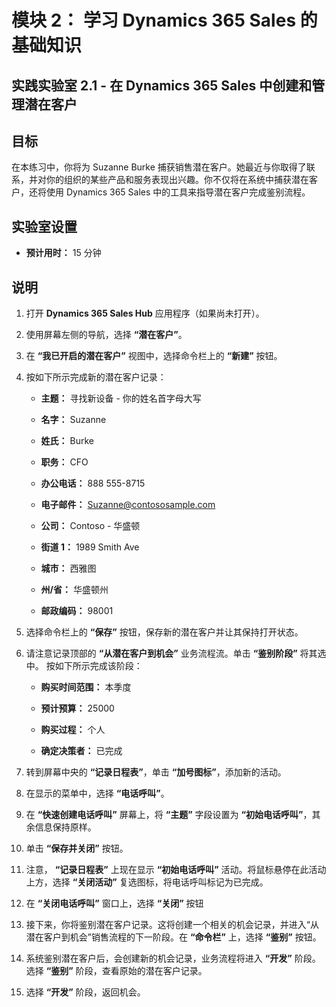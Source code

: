 ﻿---
lab:
    title: '实验室 2.1： 在 Dynamics 365 Sales 中创建和管理潜在客户'
    module: '模块 2： 学习 Dynamics 365 Sales 的基础知识'
---

模块 2： 学习 Dynamics 365 Sales 的基础知识
========================

## 实践实验室 2.1 - 在 Dynamics 365 Sales 中创建和管理潜在客户

## 目标

在本练习中，你将为 Suzanne Burke 捕获销售潜在客户。她最近与你取得了联系，并对你的组织的某些产品和服务表现出兴趣。你不仅将在系统中捕获潜在客户，还将使用 Dynamics 365 Sales 中的工具来指导潜在客户完成鉴别流程。


## 实验室设置

  - **预计用时：** 15 分钟

## 说明

1. 打开 **Dynamics 365 Sales Hub** 应用程序（如果尚未打开）。 

2. 使用屏幕左侧的导航，选择 **“潜在客户”**。 

3. 在 **“我已开启的潜在客户”** 视图中，选择命令栏上的 **“新建”** 按钮。

4. 按如下所示完成新的潜在客户记录：

	- **主题：** 寻找新设备 - 你的姓名首字母大写

	- **名字：** Suzanne

	- **姓氏：** Burke

	- **职务：** CFO

	- **办公电话：** 888 555-8715

	- **电子邮件：** Suzanne@contososample.com

	- **公司：** Contoso - 华盛顿

	- **街道 1：** 1989 Smith Ave

	- **城市：** 西雅图

	- **州/省：** 华盛顿州

	- **邮政编码：** 98001 

5. 选择命令栏上的 **“保存”** 按钮，保存新的潜在客户并让其保持打开状态。

6. 请注意记录顶部的 **“从潜在客户到机会”** 业务流程流。单击 **“鉴别阶段”** 将其选中。 按如下所示完成该阶段：

	- **购买时间范围：** 本季度

	- **预计预算：** 25000 

	- **购买过程：** 个人

	- **确定决策者：** 已完成

7. 转到屏幕中央的 **“记录日程表”**，单击 **“加号图标”**，添加新的活动。 

8. 在显示的菜单中，选择 **“电话呼叫”**。

9. 在 **“快速创建电话呼叫”** 屏幕上，将 **“主题”** 字段设置为 **“初始电话呼叫”**，其余信息保持原样。 

10. 单击 **“保存并关闭”** 按钮。

11. 注意， **“记录日程表”** 上现在显示 **“初始电话呼叫”** 活动。将鼠标悬停在此活动上方，选择 **“关闭活动”** 复选图标，将电话呼叫标记为已完成。

12. 在 **“关闭电话呼叫”** 窗口上，选择 **“关闭”** 按钮 

13. 接下来，你将鉴别潜在客户记录。这将创建一个相关的机会记录，并进入“从潜在客户到机会”销售流程的下一阶段。在 **“命令栏”** 上，选择 **“鉴别”** 按钮。 

14. 系统鉴别潜在客户后，会创建新的机会记录，业务流程将进入 **“开发”** 阶段。 选择 **“鉴别”** 阶段，查看原始的潜在客户记录。

15. 选择 **“开发”** 阶段，返回机会。
